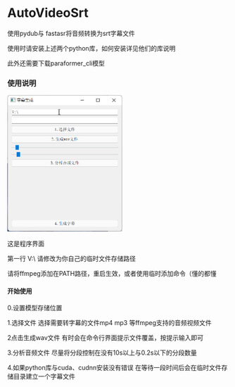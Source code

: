 # AutoVideoSrt

使用pydub与 fastasr将音频转换为srt字幕文件

使用时请安装上述两个python库，如何安装详见他们的库说明

此外还需要下载paraformer_cli模型

### 使用说明

<img title="" src="./img/appui.png" alt="" width="261">

这是程序界面

第一行 V:\ 请修改为你自己的临时文件存储路径

请将ffmpeg添加在PATH路径，重启生效，或者使用临时添加命令（懂的都懂

#### 开始使用

0.设置模型存储位置

1.选择文件 选择需要转字幕的文件mp4 mp3 等ffmpeg支持的音频视频文件

2点击生成wav文件 有时会在命令行界面提示文件覆盖，按提示输入即可

3.分析音频文件 尽量将分段控制在没有10s以上与0.2s以下的分段数量

4.如果python库与cuda、cudnn安装没有错误 在等待一段时间后会在临时文件存储目录建立一个字幕文件
